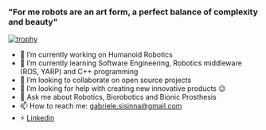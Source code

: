 ### "For me robots are an art form, a perfect balance of complexity and beauty"

[![trophy](https://github-profile-trophy.vercel.app/?username=gsisinna&theme=onedark)](https://github.com/ryo-ma/github-profile-trophy)

- 🔭 I’m currently working on Humanoid Robotics
- 🌱 I’m currently learning Software Engineering, Robotics middleware (ROS, YARP) and C++ programming
- 👯 I’m looking to collaborate on open source projects
- 🤔 I’m looking for help with creating new innovative products 😉
- 💬 Ask me about Robotics, Biorobotics and Bionic Prosthesis
- 📫 How to reach me: gabriele.sisinna@gmail.com
- ⚡ [Linkedin](https://www.linkedin.com/in/gabriele-sisinna-4a6081109/)
